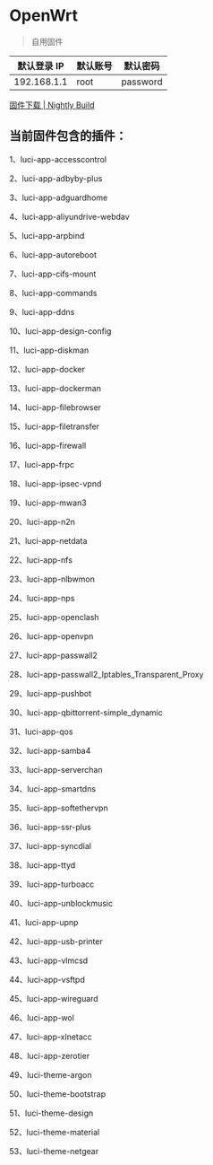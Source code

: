 # OpenWrt

> 自用固件

| 默认登录 IP | 默认账号 | 默认密码 |
| ----------- | -------- | -------- |
| 192.168.1.1 | root     | password |

[固件下载 | Nightly Build](https://github.com/c3p7f2/build-openwrt/releases)

## 当前固件包含的插件：

1、luci-app-accesscontrol   

2、luci-app-adbyby-plus   

3、luci-app-adguardhome   

4、luci-app-aliyundrive-webdav   

5、luci-app-arpbind   

6、luci-app-autoreboot   

7、luci-app-cifs-mount   

8、luci-app-commands   

9、luci-app-ddns   

10、luci-app-design-config   

11、luci-app-diskman   

12、luci-app-docker   

13、luci-app-dockerman   

14、luci-app-filebrowser   

15、luci-app-filetransfer   

16、luci-app-firewall   

17、luci-app-frpc   

18、luci-app-ipsec-vpnd   

19、luci-app-mwan3   

20、luci-app-n2n   

21、luci-app-netdata   

22、luci-app-nfs   

23、luci-app-nlbwmon   

24、luci-app-nps   

25、luci-app-openclash   

26、luci-app-openvpn   

27、luci-app-passwall2   

28、luci-app-passwall2_Iptables_Transparent_Proxy   

29、luci-app-pushbot   

30、luci-app-qbittorrent-simple_dynamic   

31、luci-app-qos   

32、luci-app-samba4   

33、luci-app-serverchan   

34、luci-app-smartdns   

35、luci-app-softethervpn   

36、luci-app-ssr-plus   

37、luci-app-syncdial   

38、luci-app-ttyd   

39、luci-app-turboacc   

40、luci-app-unblockmusic   

41、luci-app-upnp   

42、luci-app-usb-printer   

43、luci-app-vlmcsd   

44、luci-app-vsftpd   

45、luci-app-wireguard   

46、luci-app-wol   

47、luci-app-xlnetacc   

48、luci-app-zerotier   

49、luci-theme-argon   

50、luci-theme-bootstrap   

51、luci-theme-design   

52、luci-theme-material   

53、luci-theme-netgear   
